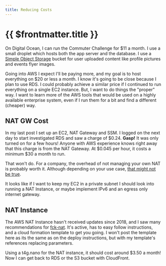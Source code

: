 ```yaml
---
title: Reducing Costs
---
```


# {{ $frontmatter.title }}

On Digital Ocean, I can run the Commuter Challenge for $11 a month. I use a small droplet which hosts both the
app server and the database. I use a [Simple Object Storage](https://www.digitalocean.com/products/spaces) bucket for
user uploaded content like profile pictures and events flyer images.

Going into AWS I expect I'll be paying more, and my goal is to host everything on $20 or less a month. I know it's going
to be close because I plan to use RDS. I could probably achieve a similar price if I continued to run everything on a
single EC2 instance. But, I want to do things the "proper" way. I want to learn more of the AWS tools that would be used
on a highly available enterprise system, even if I run them for a bit and find a different (cheaper) way.

## NAT GW Cost

In my last post I set up an EC2, NAT Gateway and SSM. I logged on the next day to start investigated RDS and saw a charge 
of $0.24. **Gasp!** It was only turned on for a few hours! Anyone with AWS experience knows right away that this charge 
is from the NAT Gateway. At $0.045 per hour, it costs a minimum $30 a month to run. 

That won't do. For a company, the overhead of not managing your own NAT is probably worth it. Although depending on your
use case, [that might not be true](https://careers.chime.com/en/life-at-chime/engineering-at-chime/how-we-reduced-our-aws-bill-by-seven-figures/). 

It looks like if I want to keep my EC2 in a private subnet I should look into running a NAT Instance, or maybe implement 
IPv6 and an egress only internet gateway.

## NAT Instance

The AWS NAT Instance hasn't received updates since 2018, and I saw many recommendations for [fck-nat](https://fck-nat.dev/stable/).
It's active, has to easy follow instructions, and a cloud formation template to get you going. I won't post the template 
here as its the same as on the deploy instructions, but with my template's references replacing parameters.

Using a t4g.nano for the NAT instance, it should cost around $3.50 a month! Now I can get back to RDS or the S3 bucket
with CloudFront.